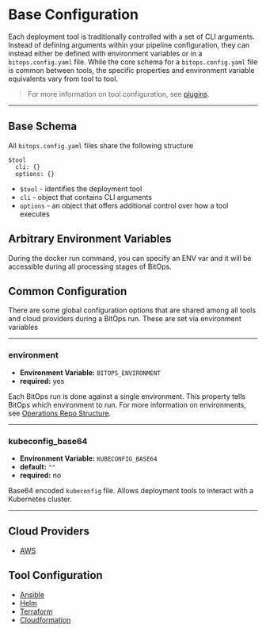 # Base Configuration

Each deployment tool is traditionally controlled with a set of CLI arguments. Instead of defining arguments within your pipeline configuration, they can instead either be defined with environment variables or in a `bitops.config.yaml` file. While the core schema for a `bitops.config.yaml` file is common between tools, the specific properties and environment variable equivalents vary from tool to tool.

> For more information on tool configuration, see [plugins](plugins.md).

-------------------
## Base Schema
All `bitops.config.yaml` files share the following structure
```
$tool
  cli: {}
  options: {}
```

* `$tool` - identifies the deployment tool
* `cli` - object that contains CLI arguments
* `options` - an object that offers additional control over how a tool executes

## Arbitrary Environment Variables
During the docker run command, you can specify an ENV var and it will be accessible during all processing stages of BitOps. 

## Common Configuration
There are some global configuration options that are shared among all tools and cloud providers during a BitOps run. These are set via environment variables

-------------------
### environment
* **Environment Variable:** `BITOPS_ENVIRONMENT`
* **required:** yes

Each BitOps run is done against a single environment. This property tells BitOps which environment to run. For more information on environments, see [Operations Repo Structure](operations-repo-structure.md#environment-directories).

-------------------
### kubeconfig_base64
* **Environment Variable:** `KUBECONFIG_BASE64`
* **default:** `""`
* **required:** no

Base64 encoded `kubeconfig` file. Allows deployment tools to interact with a Kubernetes cluster.

-------------------
## Cloud Providers
* [AWS](cloud-configuration/configuration-aws.md)

## Tool Configuration
* [Ansible](tool-configuration/configuration-ansible.md)
* [Helm](tool-configuration/configuration-helm.md)
* [Terraform](tool-configuration/configuration-terraform.md)
* [Cloudformation](tool-configuration/configuration-cloudformation.md)
